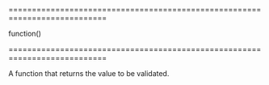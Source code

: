 <!--**
/*-------------------------------------------
    Auto-generated file. Do not modify.
-------------------------------------------

**-->
===========================================================================
<!--type-->function()<!--/type-->
===========================================================================

<!--shortDescription-->
A function that returns the value to be validated.
<!--/shortDescription-->

<!--fullDescription-->

<!--/fullDescription-->